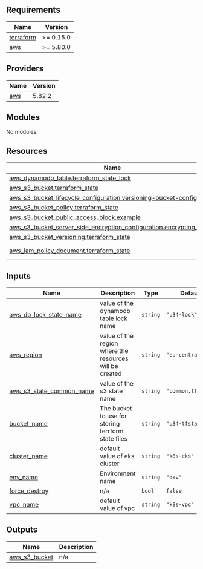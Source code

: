 <!-- BEGIN_TF_DOCS -->
## Requirements

| Name | Version |
|------|---------|
| <a name="requirement_terraform"></a> [terraform](#requirement\_terraform) | >= 0.15.0 |
| <a name="requirement_aws"></a> [aws](#requirement\_aws) | >= 5.80.0 |

## Providers

| Name | Version |
|------|---------|
| <a name="provider_aws"></a> [aws](#provider\_aws) | 5.82.2 |

## Modules

No modules.

## Resources

| Name | Type |
|------|------|
| [aws_dynamodb_table.terraform_state_lock](https://registry.terraform.io/providers/hashicorp/aws/latest/docs/resources/dynamodb_table) | resource |
| [aws_s3_bucket.terraform_state](https://registry.terraform.io/providers/hashicorp/aws/latest/docs/resources/s3_bucket) | resource |
| [aws_s3_bucket_lifecycle_configuration.versioning-bucket-config](https://registry.terraform.io/providers/hashicorp/aws/latest/docs/resources/s3_bucket_lifecycle_configuration) | resource |
| [aws_s3_bucket_policy.terraform_state](https://registry.terraform.io/providers/hashicorp/aws/latest/docs/resources/s3_bucket_policy) | resource |
| [aws_s3_bucket_public_access_block.example](https://registry.terraform.io/providers/hashicorp/aws/latest/docs/resources/s3_bucket_public_access_block) | resource |
| [aws_s3_bucket_server_side_encryption_configuration.encrypting_bicket](https://registry.terraform.io/providers/hashicorp/aws/latest/docs/resources/s3_bucket_server_side_encryption_configuration) | resource |
| [aws_s3_bucket_versioning.terraform_state](https://registry.terraform.io/providers/hashicorp/aws/latest/docs/resources/s3_bucket_versioning) | resource |
| [aws_iam_policy_document.terraform_state](https://registry.terraform.io/providers/hashicorp/aws/latest/docs/data-sources/iam_policy_document) | data source |

## Inputs

| Name | Description | Type | Default | Required |
|------|-------------|------|---------|:--------:|
| <a name="input_aws_db_lock_state_name"></a> [aws\_db\_lock\_state\_name](#input\_aws\_db\_lock\_state\_name) | value of the dynamodb table lock name | `string` | `"u34-lock"` | no |
| <a name="input_aws_region"></a> [aws\_region](#input\_aws\_region) | value of the region where the resources will be created | `string` | `"eu-central-1"` | no |
| <a name="input_aws_s3_state_common_name"></a> [aws\_s3\_state\_common\_name](#input\_aws\_s3\_state\_common\_name) | value of the s3 state name | `string` | `"common.tfstate"` | no |
| <a name="input_bucket_name"></a> [bucket\_name](#input\_bucket\_name) | The bucket to use for storing terrform state files | `string` | `"u34-tfstate"` | no |
| <a name="input_cluster_name"></a> [cluster\_name](#input\_cluster\_name) | default value of eks cluster | `string` | `"k8s-eks"` | no |
| <a name="input_env_name"></a> [env\_name](#input\_env\_name) | Environment name | `string` | `"dev"` | no |
| <a name="input_force_destroy"></a> [force\_destroy](#input\_force\_destroy) | n/a | `bool` | `false` | no |
| <a name="input_vpc_name"></a> [vpc\_name](#input\_vpc\_name) | default value of vpc | `string` | `"k8s-vpc"` | no |

## Outputs

| Name | Description |
|------|-------------|
| <a name="output_aws_s3_bucket"></a> [aws\_s3\_bucket](#output\_aws\_s3\_bucket) | n/a |
<!-- END_TF_DOCS -->
